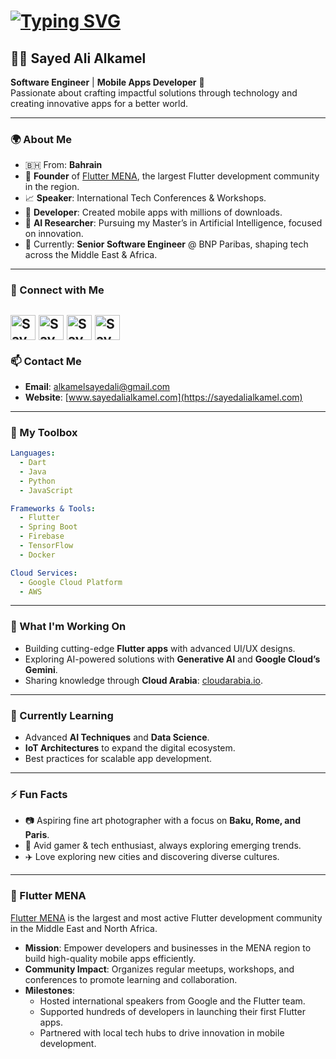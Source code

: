 # [![Typing SVG](https://readme-typing-svg.herokuapp.com?color=%2336BCF7&lines=Hello+World+%F0%9F%91%8B)](https://git.io/typing-svg)

## 👨‍💻 Sayed Ali Alkamel  

**Software Engineer** | **Mobile Apps Developer** 📱  
Passionate about crafting impactful solutions through technology and creating innovative apps for a better world.

---

### 🌍 About Me
- 🇧🇭 From: **Bahrain**  
- 🌟 **Founder** of [Flutter MENA](https://fluttermena.com), the largest Flutter development community in the region.  
- 📈 **Speaker**: International Tech Conferences & Workshops.  
- 🚀 **Developer**: Created mobile apps with millions of downloads.
- 🧠 **AI Researcher**: Pursuing my Master’s in Artificial Intelligence, focused on innovation.
- 🎯 Currently: **Senior Software Engineer** @ BNP Paribas, shaping tech across the Middle East & Africa.

---

### 🤝 Connect with Me

<a href="https://twitter.com/sayed3li97" target="_blank"><img align="center" src="images/twitter.png" alt="Sayed Ali Alkamel | Twitter" width="40px"/></a>
<a href="https://www.instagram.com/sayed3li97/" target="_blank"><img align="center" src="images/instagram.png" alt="Sayed Ali Alkamel | Instagram" width="40px"/></a>
<a href="https://www.linkedin.com/in/sayed-ali-alkamel/" target="_blank"><img align="center" src="images/linkedin.png" alt="Sayed Ali Alkamel | LinkedIn" width="40px"/></a>
<a href="https://sayedalialkamel.com" target="_blank"><img align="center" src="images/globe.png" alt="Sayed Ali Alkamel | Website" width="40px"/></a>
---

### 📫 Contact Me
- **Email**: [alkamelsayedali@gmail.com](mailto:alkamelsayedali@gmail.com)  
- **Website**: [www.sayedalialkamel.com](https://sayedalialkamel.com)

---

### 🌟 My Toolbox

```yaml
Languages:  
  - Dart  
  - Java  
  - Python  
  - JavaScript

Frameworks & Tools:  
  - Flutter  
  - Spring Boot  
  - Firebase  
  - TensorFlow  
  - Docker

Cloud Services:  
  - Google Cloud Platform  
  - AWS
```

---

### 🚀 What I'm Working On
- Building cutting-edge **Flutter apps** with advanced UI/UX designs.  
- Exploring AI-powered solutions with **Generative AI** and **Google Cloud’s Gemini**.  
- Sharing knowledge through **Cloud Arabia**: [cloudarabia.io](https://cloudarabia.io).

---

### 🌱 Currently Learning
- Advanced **AI Techniques** and **Data Science**.  
- **IoT Architectures** to expand the digital ecosystem.  
- Best practices for scalable app development.

---

### ⚡ Fun Facts
- 📷 Aspiring fine art photographer with a focus on **Baku, Rome, and Paris**.  
- 🤖 Avid gamer & tech enthusiast, always exploring emerging trends.  
- ✈️ Love exploring new cities and discovering diverse cultures.

---

### 🌟 Flutter MENA
[Flutter MENA](https://fluttermena.com) is the largest and most active Flutter development community in the Middle East and North Africa. 
- **Mission**: Empower developers and businesses in the MENA region to build high-quality mobile apps efficiently.  
- **Community Impact**: Organizes regular meetups, workshops, and conferences to promote learning and collaboration.  
- **Milestones**: 
  - Hosted international speakers from Google and the Flutter team.
  - Supported hundreds of developers in launching their first Flutter apps.
  - Partnered with local tech hubs to drive innovation in mobile development.
